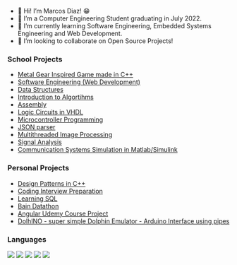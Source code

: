

- 👋 Hi! I’m Marcos Diaz! 😁
- 👀 I’m a Computer Engineering Student graduating in July 2022.
- 🌱 I’m currently learning Software Engineering, Embedded Systems Engineering and Web Development.
- 💞️ I’m looking to collaborate on Open Source Projects!


### School Projects
- [Metal Gear Inspired Game made in C++](https://github.com/Marcos-Tonari-Diaz/EngrenagemDeMetalSolida)
- [Software Engineering (Web Development)](https://github.com/Marcos-Tonari-Diaz/EA202_Software_Engineering)
- [Data Structures](https://github.com/Marcos-Tonari-Diaz/MC202)
- [Introduction to Algortihms](https://github.com/Marcos-Tonari-Diaz/MC102)
- [Assembly](https://github.com/Marcos-Tonari-Diaz/MC404)
- [Logic Circuits in VHDL](https://github.com/Marcos-Tonari-Diaz/Logic_Circuits_VHDL)
- [Microcontroller Programming](https://github.com/Marcos-Tonari-Diaz/EA871_Microcontroller_Programming)
- [JSON parser](https://github.com/Marcos-Tonari-Diaz/json_parser)
- [Multithreaded Image Processing](https://github.com/Marcos-Tonari-Diaz/EA876_Trabalho2)
- [Signal Analysis](https://github.com/Marcos-Tonari-Diaz/Signal_Analysis_and_Linear_Systems)
- [Communication Systems Simulation in Matlab/Simulink](https://github.com/Marcos-Tonari-Diaz/EA882_Comunications_Lab)

### Personal Projects

- [Design Patterns in C++](https://github.com/Marcos-Tonari-Diaz/CPPatterns)
- [Coding Interview Preparation](https://github.com/Marcos-Tonari-Diaz/CodeInterviewPrep)
- [Learning SQL](https://github.com/Marcos-Tonari-Diaz/learning_SQL)
- [Bain Datathon](https://github.com/Marcos-Tonari-Diaz/Desafio_Bain_2022)
- [Angular Udemy Course Project](https://github.com/Marcos-Tonari-Diaz/AngularCourseProject)
- [DolhINO - super simple Dolphin Emulator - Arduino Interface using pipes](https://github.com/Marcos-Tonari-Diaz/DolphINO)



### Languages

<img src = "https://img.shields.io/badge/C%2B%2B-00599C?style=for-the-badge&logo=c%2B%2B&logoColor=white">
<img src = "https://img.shields.io/badge/Python-14354C?style=for-the-badge&logo=python&logoColor=white">
<img src = "https://img.shields.io/badge/C-00599C?style=for-the-badge&logo=c&logoColor=white">
<img src = "https://img.shields.io/badge/JavaScript-F7DF1E?style=for-the-badge&logo=javascript&logoColor=black">
<img src = "https://img.shields.io/badge/Java-ED8B00?style=for-the-badge&logo=java&logoColor=white">
